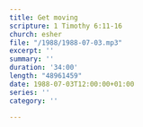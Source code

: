```yaml
---
title: Get moving
scripture: 1 Timothy 6:11-16
church: esher
file: "/1988/1988-07-03.mp3"
excerpt: ''
summary: ''
duration: '34:00'
length: "48961459"
date: 1988-07-03T12:00:00+01:00
series: ''
category: ''

---
```

